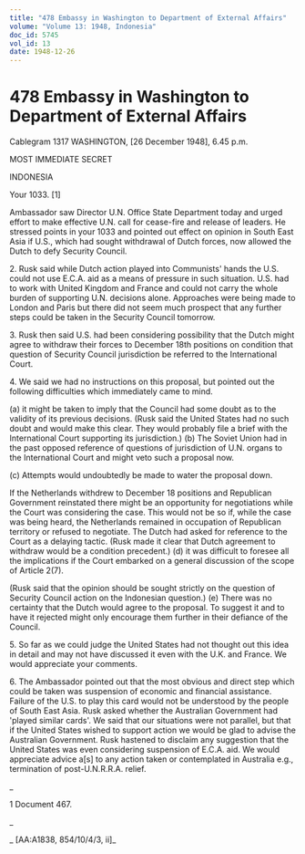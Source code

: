 ```yaml
---
title: "478 Embassy in Washington to Department of External Affairs"
volume: "Volume 13: 1948, Indonesia"
doc_id: 5745
vol_id: 13
date: 1948-12-26
---
```


# 478 Embassy in Washington to Department of External Affairs

Cablegram 1317 WASHINGTON, [26 December 1948], 6.45 p.m.

MOST IMMEDIATE SECRET

INDONESIA

Your 1033. [1]

Ambassador saw Director U.N. Office State Department today and urged effort to make effective U.N. call for cease-fire and release of leaders. He stressed points in your 1033 and pointed out effect on opinion in South East Asia if U.S., which had sought withdrawal of Dutch forces, now allowed the Dutch to defy Security Council.

2\. Rusk said while Dutch action played into Communists' hands the U.S. could not use E.C.A. aid as a means of pressure in such situation. U.S. had to work with United Kingdom and France and could not carry the whole burden of supporting U.N. decisions alone. Approaches were being made to London and Paris but there did not seem much prospect that any further steps could be taken in the Security Council tomorrow.

3\. Rusk then said U.S. had been considering possibility that the Dutch might agree to withdraw their forces to December 18th positions on condition that question of Security Council jurisdiction be referred to the International Court.

4\. We said we had no instructions on this proposal, but pointed out the following difficulties which immediately came to mind.

(a) it might be taken to imply that the Council had some doubt as to the validity of its previous decisions. (Rusk said the United States had no such doubt and would make this clear. They would probably file a brief with the International Court supporting its jurisdiction.) (b) The Soviet Union had in the past opposed reference of questions of jurisdiction of U.N. organs to the International Court and might veto such a proposal now.

(c) Attempts would undoubtedly be made to water the proposal down.

If the Netherlands withdrew to December 18 positions and Republican Government reinstated there might be an opportunity for negotiations while the Court was considering the case. This would not be so if, while the case was being heard, the Netherlands remained in occupation of Republican territory or refused to negotiate. The Dutch had asked for reference to the Court as a delaying tactic. (Rusk made it clear that Dutch agreement to withdraw would be a condition precedent.) (d) it was difficult to foresee all the implications if the Court embarked on a general discussion of the scope of Article 2(7).

(Rusk said that the opinion should be sought strictly on the question of Security Council action on the Indonesian question.) (e) There was no certainty that the Dutch would agree to the proposal. To suggest it and to have it rejected might only encourage them further in their defiance of the Council.

5\. So far as we could judge the United States had not thought out this idea in detail and may not have discussed it even with the U.K. and France. We would appreciate your comments.

6\. The Ambassador pointed out that the most obvious and direct step which could be taken was suspension of economic and financial assistance. Failure of the U.S. to play this card would not be understood by the people of South East Asia. Rusk asked whether the Australian Government had 'played similar cards'. We said that our situations were not parallel, but that if the United States wished to support action we would be glad to advise the Australian Government. Rusk hastened to disclaim any suggestion that the United States was even considering suspension of E.C.A. aid. We would appreciate advice a[s] to any action taken or contemplated in Australia e.g., termination of post-U.N.R.R.A. relief.

_

1 Document 467.

_

_ [AA:A1838, 854/10/4/3, ii]_
